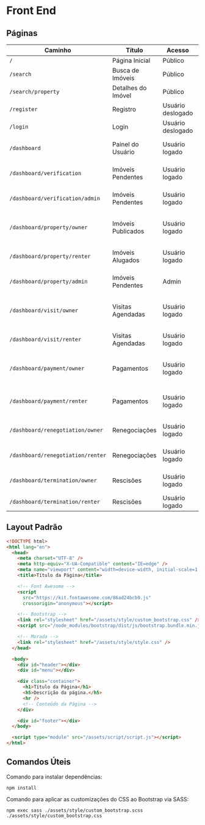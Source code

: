# Front End

## Páginas

| Caminho                           | Título             | Acesso            | Descrição                                        |
| --------------------------------- | ------------------ | ----------------- | ------------------------------------------------ |
| `/`                               | Página Inicial     | Público           |                                                  |
| `/search`                         | Busca de Imóveis   | Público           |                                                  |
| `/search/property`                | Detalhes do Imóvel | Público           |                                                  |
| `/register`                       | Registro           | Usuário deslogado |                                                  |
| `/login`                          | Login              | Usuário deslogado |                                                  |
| `/dashboard`                      | Painel do Usuário  | Usuário logado    | Página inicial do Painel do Usuário.             |
| `/dashboard/verification`         | Imóveis Pendentes  | Usuário logado    | Imóveis pendentes de revisão.                    |
| `/dashboard/verification/admin`   | Imóveis Pendentes  | Usuário logado    | Verificações pendentes de revisão.               |
| `/dashboard/property/owner`       | Imóveis Publicados | Usuário logado    | Imóveis publicados por um proprietário.          |
| `/dashboard/property/renter`      | Imóveis Alugados   | Usuário logado    | Imóveis alugados por um locatário.               |
| `/dashboard/property/admin`       | Imóveis Pendentes  | Admin             | Imóveis pendentes de revisão.                    |
| `/dashboard/visit/owner`          | Visitas Agendadas  | Usuário logado    | Visitas agendadas em imóveis de um proprietário. |
| `/dashboard/visit/renter`         | Visitas Agendadas  | Usuário logado    | Visitas agendadas por um locatário.              |
| `/dashboard/payment/owner`        | Pagamentos         | Usuário logado    | Pagamentos de imóveis de um proprietário.        |
| `/dashboard/payment/renter`       | Pagamentos         | Usuário logado    | Pagamentos de imóveis alugados por um locatário. |
| `/dashboard/renegotiation/owner`  | Renegociações      | Usuário logado    | Renegociações de um proprietário.                |
| `/dashboard/renegotiation/renter` | Renegociações      | Usuário logado    | Renegociações de um locatário.                   |
| `/dashboard/termination/owner`    | Rescisões          | Usuário logado    | Rescisões de um proprietário.                    |
| `/dashboard/termination/renter`   | Rescisões          | Usuário logado    | Rescisões de um locatário.                       |

## Layout Padrão

```html
<!DOCTYPE html>
<html lang="en">
  <head>
    <meta charset="UTF-8" />
    <meta http-equiv="X-UA-Compatible" content="IE=edge" />
    <meta name="viewport" content="width=device-width, initial-scale=1.0" />
    <title>Título da Página</title>

    <!-- Font Awesome -->
    <script
      src="https://kit.fontawesome.com/86ad24bcb9.js"
      crossorigin="anonymous"></script>

    <!-- Bootstrap -->
    <link rel="stylesheet" href="/assets/style/custom_bootstrap.css" />
    <script src="/node_modules/bootstrap/dist/js/bootstrap.bundle.min.js"></script>

    <!-- Morada -->
    <link rel="stylesheet" href="/assets/style/style.css" />
  </head>

  <body>
    <div id="header"></div>
    <div id="menu"></div>

    <div class="container">
      <h1>Título da Página</h1>
      <h5>Descrição da página.</h5>
      <hr />
      <!-- Conteúdo da Página -->
    </div>

    <div id="footer"></div>
  </body>

  <script type="module" src="/assets/script/script.js"></script>
</html>
```

## Comandos Úteis

Comando para instalar dependências:

```
npm install
```

Comando para aplicar as customizações do CSS ao Bootstrap via SASS:

```
npm exec sass ./assets/style/custom_bootstrap.scss ./assets/style/custom_bootstrap.css
```
